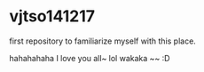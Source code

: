 vjtso141217
===========

first repository to familiarize myself with this place.

hahahahaha I love you all~ lol wakaka ~~ :D
